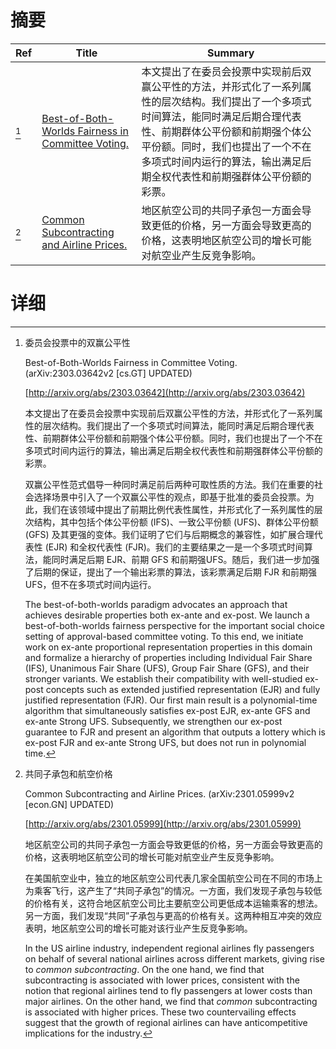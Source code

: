 # 摘要

| Ref | Title | Summary |
| --- | --- | --- |
| [^1] | [Best-of-Both-Worlds Fairness in Committee Voting.](http://arxiv.org/abs/2303.03642) | 本文提出了在委员会投票中实现前后双赢公平性的方法，并形式化了一系列属性的层次结构。我们提出了一个多项式时间算法，能同时满足后期合理代表性、前期群体公平份额和前期强个体公平份额。同时，我们也提出了一个不在多项式时间内运行的算法，输出满足后期全权代表性和前期强群体公平份额的彩票。 |
| [^2] | [Common Subcontracting and Airline Prices.](http://arxiv.org/abs/2301.05999) | 地区航空公司的共同子承包一方面会导致更低的价格，另一方面会导致更高的价格，这表明地区航空公司的增长可能对航空业产生反竞争影响。 |

# 详细

[^1]: 委员会投票中的双赢公平性

    Best-of-Both-Worlds Fairness in Committee Voting. (arXiv:2303.03642v2 [cs.GT] UPDATED)

    [http://arxiv.org/abs/2303.03642](http://arxiv.org/abs/2303.03642)

    本文提出了在委员会投票中实现前后双赢公平性的方法，并形式化了一系列属性的层次结构。我们提出了一个多项式时间算法，能同时满足后期合理代表性、前期群体公平份额和前期强个体公平份额。同时，我们也提出了一个不在多项式时间内运行的算法，输出满足后期全权代表性和前期强群体公平份额的彩票。

    

    双赢公平性范式倡导一种同时满足前后两种可取性质的方法。我们在重要的社会选择场景中引入了一个双赢公平性的观点，即基于批准的委员会投票。为此，我们在该领域中提出了前期比例代表性属性，并形式化了一系列属性的层次结构，其中包括个体公平份额 (IFS)、一致公平份额 (UFS)、群体公平份额 (GFS) 及其更强的变体。我们证明了它们与后期概念的兼容性，如扩展合理代表性 (EJR) 和全权代表性 (FJR)。我们的主要结果之一是一个多项式时间算法，能同时满足后期 EJR、前期 GFS 和前期强UFS。随后，我们进一步加强了后期的保证，提出了一个输出彩票的算法，该彩票满足后期 FJR 和前期强 UFS，但不在多项式时间内运行。

    The best-of-both-worlds paradigm advocates an approach that achieves desirable properties both ex-ante and ex-post. We launch a best-of-both-worlds fairness perspective for the important social choice setting of approval-based committee voting. To this end, we initiate work on ex-ante proportional representation properties in this domain and formalize a hierarchy of properties including Individual Fair Share (IFS), Unanimous Fair Share (UFS), Group Fair Share (GFS), and their stronger variants. We establish their compatibility with well-studied ex-post concepts such as extended justified representation (EJR) and fully justified representation (FJR). Our first main result is a polynomial-time algorithm that simultaneously satisfies ex-post EJR, ex-ante GFS and ex-ante Strong UFS. Subsequently, we strengthen our ex-post guarantee to FJR and present an algorithm that outputs a lottery which is ex-post FJR and ex-ante Strong UFS, but does not run in polynomial time.
    
[^2]: 共同子承包和航空价格

    Common Subcontracting and Airline Prices. (arXiv:2301.05999v2 [econ.GN] UPDATED)

    [http://arxiv.org/abs/2301.05999](http://arxiv.org/abs/2301.05999)

    地区航空公司的共同子承包一方面会导致更低的价格，另一方面会导致更高的价格，这表明地区航空公司的增长可能对航空业产生反竞争影响。

    

    在美国航空业中，独立的地区航空公司代表几家全国航空公司在不同的市场上为乘客飞行，这产生了“共同子承包”的情况。一方面，我们发现子承包与较低的价格有关，这符合地区航空公司比主要航空公司更低成本运输乘客的想法。另一方面，我们发现“共同”子承包与更高的价格有关。这两种相互冲突的效应表明，地区航空公司的增长可能对该行业产生反竞争影响。

    In the US airline industry, independent regional airlines fly passengers on behalf of several national airlines across different markets, giving rise to $\textit{common subcontracting}$. On the one hand, we find that subcontracting is associated with lower prices, consistent with the notion that regional airlines tend to fly passengers at lower costs than major airlines. On the other hand, we find that $\textit{common}$ subcontracting is associated with higher prices. These two countervailing effects suggest that the growth of regional airlines can have anticompetitive implications for the industry.
    

